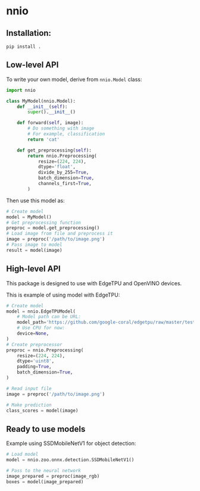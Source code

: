 # nnio
## Installation:

```
pip install .
```

## Low-level API
To write your own model, derive from `nnio.Model` class:

```python
import nnio

class MyModel(nnio.Model):
    def __init__(self):
        super().__init__()

    def forward(self, image):
        # Do something with image
        # For example, classification
        return 'cat'

    def get_preprocessing(self):
        return nnio.Preprocessing(
            resize=(224, 224),
            dtype='float',
            divide_by_255=True,
            batch_dimension=True,
            channels_first=True,
        )
```

Then use this model as:

```python
# Create model
model = MyModel()
# Get preprocessing function
preproc = model.get_preprocessing()
# Load image from file and preprocess it
image = preproc('/path/to/image.png')
# Pass image to model
result = model(image)
```

## High-level API
This package is designed to use with EdgeTPU and OpenVINO devices.  

This is example of using model with EdgeTPU:

```python
# Create model
model = nnio.EdgeTPUModel(
    # Model path can be URL:
    model_path='https://github.com/google-coral/edgetpu/raw/master/test_data/mobilenet_v2_1.0_224_quant.tflite',
    # Use CPU for now:
    device=None,
)
# Create preprocessor
preproc = nnio.Preprocessing(
    resize=(224, 224),
    dtype='uint8',
    padding=True,
    batch_dimension=True,
)

# Read input file
image = preproc('/path/to/image.png')

# Make prediction
class_scores = model(image)
```

## Ready to use models
Example using SSDMobileNetV1 for object detection:

```python
# Load model
model = nnio.zoo.onnx.detection.SSDMobileNetV1()

# Pass to the neural network
image_prepared = preproc(image_rgb)
boxes = model(image_prepared)
```

